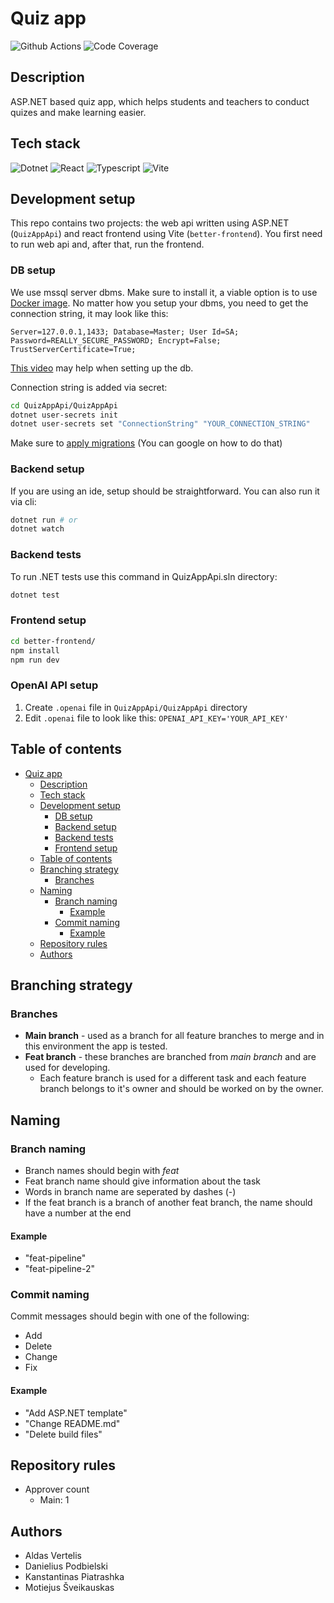 # Quiz app

![Github Actions](https://github.com/Aldas1/psi_webapp/actions/workflows/dotnet.yml/badge.svg)
![Code Coverage](https://img.shields.io/endpoint?url=https://gist.githubusercontent.com/Aldas1/f04a7acd2cbaa647c6515030113c444b/raw/code-coverage.json)

## Description

ASP.NET based quiz app, which helps students and teachers to conduct quizes and make learning easier.

## Tech stack

![Dotnet](https://img.shields.io/badge/.NET-512BD4?style=for-the-badge&logo=dotnet&logoColor=white)
![React](https://img.shields.io/badge/React-20232A?style=for-the-badge&logo=react&logoColor=61DAFB)
![Typescript](https://img.shields.io/badge/TypeScript-007ACC?style=for-the-badge&logo=typescript&logoColor=white)
![Vite](https://img.shields.io/badge/Vite-B73BFE?style=for-the-badge&logo=vite&logoColor=FFD62E)

## Development setup

This repo contains two projects: the web api written using ASP.NET (`QuizAppApi`) and react frontend using Vite (`better-frontend`).
You first need to run web api and, after that, run the frontend.

### DB setup

We use mssql server dbms. Make sure to install it, a viable option is to use [Docker image](https://hub.docker.com/_/microsoft-mssql-server).
No matter how you setup your dbms, you need to get the connection string, it may look like this:
```
Server=127.0.0.1,1433; Database=Master; User Id=SA; Password=REALLY_SECURE_PASSWORD; Encrypt=False; TrustServerCertificate=True;
```
[This video](https://www.youtube.com/watch?v=EmV_IBYIlyo&list=PL82C6-O4XrHdiS10BLh23x71ve9mQCln0&index=5) may help when setting up the db.

Connection string is added via secret:
```bash
cd QuizAppApi/QuizAppApi
dotnet user-secrets init
dotnet user-secrets set "ConnectionString" "YOUR_CONNECTION_STRING"
```

Make sure to [apply migrations](https://learn.microsoft.com/en-us/ef/core/managing-schemas/migrations/applying?tabs=dotnet-core-cli) (You can google on how to do that)

### Backend setup

If you are using an ide, setup should be straightforward. You can also run it via cli:

``` bash
dotnet run # or
dotnet watch
```

### Backend tests

To run .NET tests use this command in QuizAppApi.sln directory:

``` bash
dotnet test
```

### Frontend setup

```bash
cd better-frontend/
npm install
npm run dev
```

### OpenAI API setup

1) Create ```.openai``` file in ```QuizAppApi/QuizAppApi``` directory
2) Edit ```.openai``` file to look like this: ```OPENAI_API_KEY='YOUR_API_KEY'```

## Table of contents

- [Quiz app](#quiz-app)
  - [Description](#description)
  - [Tech stack](#tech-stack)
  - [Development setup](#development-setup)
    - [DB setup](#db-setup)
    - [Backend setup](#backend-setup)
    - [Backend tests](#backend-tests)
    - [Frontend setup](#frontend-setup)
  - [Table of contents](#table-of-contents)
  - [Branching strategy](#branching-strategy)
    - [Branches](#branches)
  - [Naming](#naming)
    - [Branch naming](#branch-naming)
      - [Example](#example)
    - [Commit naming](#commit-naming)
      - [Example](#example-1)
  - [Repository rules](#repository-rules)
  - [Authors](#authors)

## Branching strategy

### Branches

- **Main branch** - used as a branch for all feature branches to merge and in this environment the app is tested.
- **Feat branch** - these branches are branched from _main branch_ and are used for developing.
  - Each feature branch is used for a different task and each feature branch belongs to it's owner and should be worked on by the owner.

## Naming

### Branch naming

- Branch names should begin with _feat_
- Feat branch name should give information about the task
- Words in branch name are seperated by dashes (-)
- If the feat branch is a branch of another feat branch, the name should have a number at the end

#### Example

- "feat-pipeline"
- "feat-pipeline-2"

### Commit naming

Commit messages should begin with one of the following:

- Add
- Delete
- Change
- Fix

#### Example

- "Add ASP.NET template"
- "Change README.md"
- "Delete build files"

## Repository rules

- Approver count
  - Main: 1

## Authors

- Aldas Vertelis
- Danielius Podbielski
- Kanstantinas Piatrashka
- Motiejus Šveikauskas
